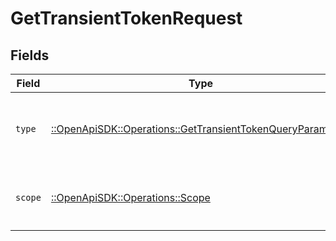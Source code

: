 # GetTransientTokenRequest


## Fields

| Field                                                                                                                   | Type                                                                                                                    | Required                                                                                                                | Description                                                                                                             |
| ----------------------------------------------------------------------------------------------------------------------- | ----------------------------------------------------------------------------------------------------------------------- | ----------------------------------------------------------------------------------------------------------------------- | ----------------------------------------------------------------------------------------------------------------------- |
| `type`                                                                                                                  | [::OpenApiSDK::Operations::GetTransientTokenQueryParamType](../../models/operations/gettransienttokenqueryparamtype.md) | :heavy_check_mark:                                                                                                      | `delegation` - This is the only supported `type` parameter.                                                             |
| `scope`                                                                                                                 | [::OpenApiSDK::Operations::Scope](../../models/operations/scope.md)                                                     | :heavy_check_mark:                                                                                                      | `all` - This is the only supported `scope` parameter.                                                                   |